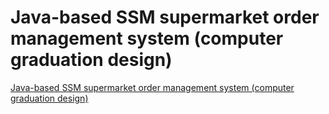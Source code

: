 # Java-based SSM supermarket order management system (computer graduation design)
[Java-based SSM supermarket order management system (computer graduation design)](https://aiwithcloud.com/2022/09/16/java_based_ssm_supermarket_order_management_system_computer_graduation_design/)